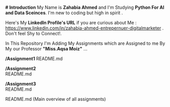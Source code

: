 **# Introduction** 
My Name is **Zahabia Ahmed** and I'm Studying **Python For AI and Data Sceinces**.
I'm new to coding but high in spirit .

Here's My **LinkedIn Profile's URL** if you are curious about Me : https://www.linkedin.com/in/zahabia-ahmed-entrepernuer-digitalmarketer .
Don't feel Shy to Connect!.


In This Repository I'm Adding My Assignments which are Assigned to me By My our Professor **"Miss.Aqsa Moiz"** ...


  **/Assignment1** 
    README.md  
    
  **/Assignment2**  
    README.md  
    
  **/Assignment3**  
    README.md  
    
  README.md (Main overview of all assignments)
